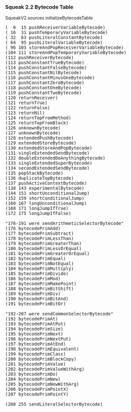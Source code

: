 ### Squeak 2.2 Bytecode Table

SqueakV2.sources initializeBytecodeTable

<pre>
(  0  15 pushReceiverVariableBytecode)
( 16  31 pushTemporaryVariableBytecode)
( 32  63 pushLiteralConstantBytecode)
( 64  95 pushLiteralVariableBytecode)
( 96 103 storeAndPopReceiverVariableBytecode)
(104 111 storeAndPopTemporaryVariableBytecode)
(112 pushReceiverBytecode)
(113 pushConstantTrueBytecode)
(114 pushConstantFalseBytecode)
(115 pushConstantNilBytecode)
(116 pushConstantMinusOneBytecode)
(117 pushConstantZeroBytecode)
(118 pushConstantOneBytecode)
(119 pushConstantTwoBytecode)
(120 returnReceiver)
(121 returnTrue)
(122 returnFalse)
(123 returnNil)
(124 returnTopFromMethod)
(125 returnTopFromBlock)
(126 unknownBytecode)
(127 unknownBytecode)
(128 extendedPushBytecode)
(129 extendedStoreBytecode)
(130 extendedStoreAndPopBytecode)
(131 singleExtendedSendBytecode)
(132 doubleExtendedDoAnythingBytecode)
(133 singleExtendedSuperBytecode)
(134 secondExtendedSendBytecode)
(135 popStackBytecode)
(136 duplicateTopBytecode)
(137 pushActiveContextBytecode)
(138 143 experimentalBytecode)
(144 151 shortUnconditionalJump)
(152 159 shortConditionalJump)
(160 167 longUnconditionalJump)
(168 171 longJumpIfTrue)
(172 175 longJumpIfFalse)

"176-191 were sendArithmeticSelectorBytecode"
(176 bytecodePrimAdd)
(177 bytecodePrimSubtract)
(178 bytecodePrimLessThan)
(179 bytecodePrimGreaterThan)
(180 bytecodePrimLessOrEqual)
(181 bytecodePrimGreaterOrEqual)
(182 bytecodePrimEqual)
(183 bytecodePrimNotEqual)
(184 bytecodePrimMultiply)
(185 bytecodePrimDivide)
(186 bytecodePrimMod)
(187 bytecodePrimMakePoint)
(188 bytecodePrimBitShift)
(189 bytecodePrimDiv)
(190 bytecodePrimBitAnd)
(191 bytecodePrimBitOr)	

"192-207 were sendCommonSelectorBytecode"
(192 bytecodePrimAt)
(193 bytecodePrimAtPut)
(194 bytecodePrimSize)
(195 bytecodePrimNext)
(196 bytecodePrimNextPut)
(197 bytecodePrimAtEnd)
(198 bytecodePrimEquivalent)
(199 bytecodePrimClass)
(200 bytecodePrimBlockCopy)
(201 bytecodePrimValue)
(202 bytecodePrimValueWithArg)
(203 bytecodePrimDo)
(204 bytecodePrimNew)
(205 bytecodePrimNewWithArg)
(206 bytecodePrimPointX)
(207 bytecodePrimPointY)

(208 255 sendLiteralSelectorBytecode)
</pre>